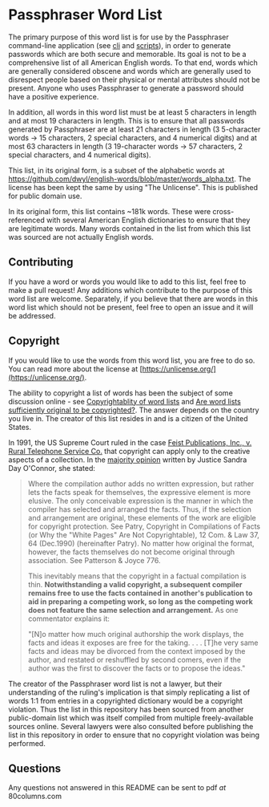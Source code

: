 # Passphraser Word List
The primary purpose of this word list is for use by the Passphraser command-line application (see [cli](https://github.com/80columns/passphraser-cli) and [scripts](https://github.com/80columns/passphraser-scripts)), in order to generate passwords which are both secure and memorable. Its goal is not to be a comprehensive list of all American English words. To that end, words which are generally considered obscene and words which are generally used to disrespect people based on their physical or mental attributes should not be present. Anyone who uses Passphraser to generate a password should have a positive experience.

In addition, all words in this word list must be at least 5 characters in length and at most 19 characters in length. This is to ensure that all passwords generated by Passphraser are at least 21 characters in length (3 5-character words -> 15 characters, 2 special characters, and 4 numerical digits) and at most 63 characters in length (3 19-character words -> 57 characters, 2 special characters, and 4 numerical digits).

This list, in its original form, is a subset of the alphabetic words at https://github.com/dwyl/english-words/blob/master/words_alpha.txt. The license has been kept the same by using "The Unlicense". This is published for public domain use.

In its original form, this list contains ~181k words. These were cross-referenced with several American English dictionaries to ensure that they are legitimate words. Many words contained in the list from which this list was sourced are not actually English words.

## Contributing
If you have a word or words you would like to add to this list, feel free to make a pull request! Any additions which contribute to the purpose of this word list are welcome. Separately, if you believe that there are words in this word list which should not be present, feel free to open an issue and it will be addressed.

## Copyright
If you would like to use the words from this word list, you are free to do so. You can read more about the license at [https://unlicense.org/](https://unlicense.org/).

The ability to copyright a list of words has been the subject of some discussion online - see [Copyrightablity of word lists](https://opensource.stackexchange.com/questions/10670/copyrightablity-of-word-lists) and [Are word lists sufficiently original to be copyrighted?](https://sts10.github.io/2023/05/04/copyrighting-word-lists.html). The answer depends on the country you live in. The creator of this list resides in and is a citizen of the United States.

In 1991, the US Supreme Court ruled in the case [Feist Publications, Inc., v. Rural Telephone Service Co.](https://en.wikipedia.org/wiki/Feist_Publications,_Inc.,_v._Rural_Telephone_Service_Co.) that copyright can apply only to the creative aspects of a collection. In the [majority opinion](https://supreme.justia.com/cases/federal/us/499/340/) written by Justice Sandra Day O'Connor, she stated:

> Where the compilation author adds no written expression, but rather lets the facts speak for themselves, the expressive element is more elusive. The only conceivable expression is the manner in which the compiler has selected and arranged the facts. Thus, if the selection and arrangement are original, these elements of the work are eligible for copyright protection. See Patry, Copyright in Compilations of Facts (or Why the "White Pages" Are Not Copyrightable), 12 Com. & Law 37, 64 (Dec.1990) (hereinafter Patry). No matter how original the format, however, the facts themselves do not become original through association. See Patterson & Joyce 776.
>
> This inevitably means that the copyright in a factual compilation is thin. **Notwithstanding a valid copyright, a subsequent compiler remains free to use the facts contained in another's publication to aid in preparing a competing work, so long as the competing work does not feature the same selection and arrangement.** As one commentator explains it:
>
> "[N]o matter how much original authorship the work displays, the facts and ideas it exposes are free for the taking. . . . [T]he very same facts and ideas may be divorced from the context imposed by the author, and restated or reshuffled by second comers, even if the author was the first to discover the facts or to propose the ideas."

The creator of the Passphraser word list is not a lawyer, but their understanding of the ruling's implication is that simply replicating a list of words 1:1 from entries in a copyrighted dictionary would be a copyright violation. Thus the list in this repository has been sourced from another public-domain list which was itself compiled from multiple freely-available sources online. Several lawyers were also consulted before publishing the list in this repository in order to ensure that no copyright violation was being performed.

## Questions
Any questions not answered in this README can be sent to pdf _at_ 80columns.com
